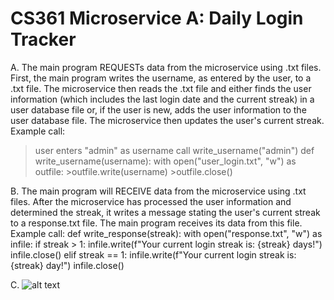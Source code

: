 # CS361 Microservice A: Daily Login Tracker
A. The main program REQUESTs data from the microservice using .txt files. First, the main program writes the username, as entered by the user, to a .txt file. The microservice then reads the .txt file and either finds the user information (which includes the last login date and the current streak) in a user database file or, if the user is new, adds the user information to the user database file. The microservice then updates the user's current streak.<br>
Example call:
>user enters "admin" as username
>call write_username("admin")
>def write_username(username):
  >with open("user_login.txt", "w") as outfile:
      >outfile.write(username)
      >outfile.close()
  
B. The main program will RECEIVE data from the microservice using .txt files. After the microservice has processed the user information and determined the streak, it writes a message stating the user's current streak to a response.txt file. The main program receives its data from this file.<br>
Example call:
  def write_response(streak):
    with open("response.txt", "w") as infile:
        if streak > 1:
            infile.write(f"Your current login streak is: {streak} days!")
            infile.close()
        elif streak == 1:
            infile.write(f"Your current login streak is: {streak} day!")
            infile.close()
            
C. ![alt text](https://i.imgur.com/AbXunGQ.png)
